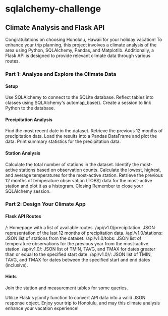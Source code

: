 # sqlalchemy-challenge

## Climate Analysis and Flask API
Congratulations on choosing Honolulu, Hawaii for your holiday vacation! To enhance your trip planning, this project involves a climate analysis of the area using Python, SQLAlchemy, Pandas, and Matplotlib. Additionally, a Flask API is designed to provide relevant climate data through various routes.

### Part 1: Analyze and Explore the Climate Data
#### Setup
Use SQLAlchemy to connect to the SQLite database.
Reflect tables into classes using SQLAlchemy's automap_base().
Create a session to link Python to the database.

#### Precipitation Analysis
Find the most recent date in the dataset.
Retrieve the previous 12 months of precipitation data.
Load the results into a Pandas DataFrame and plot the data.
Print summary statistics for the precipitation data.

#### Station Analysis
Calculate the total number of stations in the dataset.
Identify the most-active stations based on observation counts.
Calculate the lowest, highest, and average temperatures for the most-active station.
Retrieve the previous 12 months of temperature observation (TOBS) data for the most-active station and plot it as a histogram.
Closing
Remember to close your SQLAlchemy session.

### Part 2: Design Your Climate App
#### Flask API Routes
/: Homepage with a list of available routes.
/api/v1.0/precipitation: JSON representation of the last 12 months of precipitation data.
/api/v1.0/stations: JSON list of stations from the dataset.
/api/v1.0/tobs: JSON list of temperature observations for the previous year from the most-active station.
/api/v1.0/<start>: JSON list of TMIN, TAVG, and TMAX for dates greater than or equal to the specified start date.
/api/v1.0/<start>/<end>: JSON list of TMIN, TAVG, and TMAX for dates between the specified start and end dates (inclusive).

#### Hints
Join the station and measurement tables for some queries.

Utilize Flask's jsonify function to convert API data into a valid JSON response object.
Enjoy your trip to Honolulu, and may this climate analysis enhance your vacation experience!
